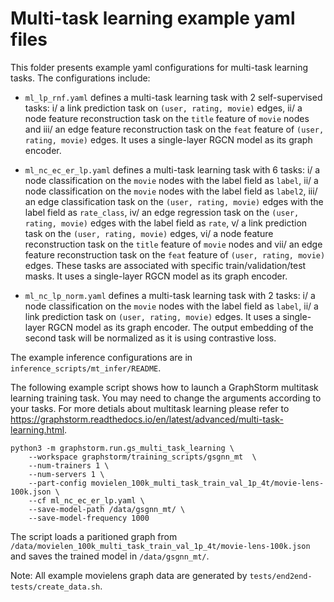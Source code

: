 # Multi-task learning example yaml files
This folder presents example yaml configurations for multi-task learning tasks. The configurations include:

  * ``ml_lp_rnf.yaml`` defines a multi-task learning task with 2 self-supervised tasks: i/ a link prediction task on ``(user, rating, movie)`` edges, ii/ a node feature reconstruction task on the ``title`` feature of ``movie`` nodes and iii/ an edge feature reconstruction task on the ``feat`` feature of ``(user, rating, movie)`` edges. It uses a single-layer RGCN model as its graph encoder.

  * ``ml_nc_ec_er_lp.yaml`` defines a multi-task learning task with 6 tasks: i/ a node classification on the ``movie`` nodes with the label field as ``label``, ii/ a node classification on the ``movie`` nodes with the label field as ``label2``, iii/ an edge classification task on the ``(user, rating, movie)`` edges with the label field as ``rate_class``, iv/ an edge regression task on the ``(user, rating, movie)`` edges with the label field as ``rate``, v/ a link prediction task on the ``(user, rating, movie)`` edges, vi/ a node feature reconstruction task on the ``title`` feature of ``movie`` nodes and vii/ an edge feature reconstruction task on the ``feat`` feature of ``(user, rating, movie)`` edges. These tasks are associated with specific train/validation/test masks. It uses a single-layer RGCN model as its graph encoder.

  * ``ml_nc_lp_norm.yaml`` defines a multi-task learning task with 2 tasks: i/ a node classification on the ``movie`` nodes with the label field as ``label``, ii/ a link prediction task on ``(user, rating, movie)`` edges. It uses a single-layer RGCN model as its graph encoder. The output embedding of the second task will be normalized as it is using contrastive loss.

The example inference configurations are in ``inference_scripts/mt_infer/README``.

The following example script shows how to launch a GraphStorm multitask learning training task.
You may need to change the arguments according to your tasks.
For more detials about multitask learning please refer to https://graphstorm.readthedocs.io/en/latest/advanced/multi-task-learning.html.

```
python3 -m graphstorm.run.gs_multi_task_learning \
	--workspace graphstorm/training_scripts/gsgnn_mt  \
	--num-trainers 1 \
	--num-servers 1 \
	--part-config movielen_100k_multi_task_train_val_1p_4t/movie-lens-100k.json \
	--cf ml_nc_ec_er_lp.yaml \
	--save-model-path /data/gsgnn_mt/ \
	--save-model-frequency 1000
```

The script loads a paritioned graph from ``/data/movielen_100k_multi_task_train_val_1p_4t/movie-lens-100k.json`` and saves the trained model in ``/data/gsgnn_mt/``.

Note: All example movielens graph data are generated by ``tests/end2end-tests/create_data.sh``.
